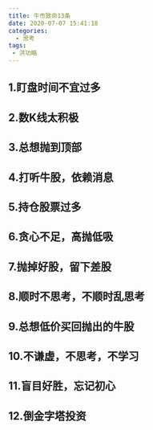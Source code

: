 ```yaml
---
title: 牛市致命13条
date: 2020-07-07 15:41:18
categories:
  - 思考
tags:
 - 洪功略
---
```


## 1.盯盘时间不宜过多

## 2.数K线太积极

## 3.总想抛到顶部

## 4.打听牛股，依赖消息

## 5.持仓股票过多

## 6.贪心不足，高抛低吸

## 7.抛掉好股，留下差股

## 8.顺时不思考，不顺时乱思考

## 9.总想低价买回抛出的牛股

## 10.不谦虚，不思考，不学习

## 11.盲目好胜，忘记初心

## 12.倒金字塔投资